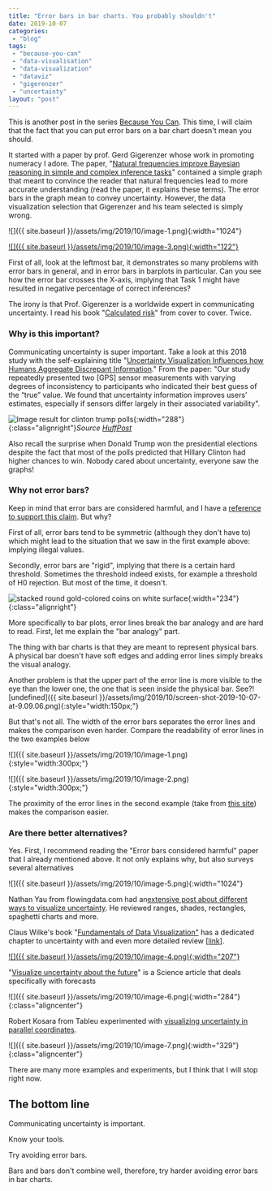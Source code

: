 ```yaml
---
title: "Error bars in bar charts. You probably shouldn't"
date: 2019-10-07
categories: 
 - "blog"
tags: 
 - "because-you-can"
 - "data-visualisation"
 - "data-visualization"
 - "dataviz"
 - "gigerenzer"
 - "uncertainty"
layout: "post"
---
```


This is another post in the series [Because You Can](https://gorelik.net/tag/because-you-can/). This time, I will claim that the fact that you can put error bars on a bar chart doesn't mean you should.

It started with a paper by prof. Gerd Gigerenzer whose work in promoting numeracy I adore. The paper, "[Natural frequencies improve Bayesian reasoning in simple and complex inference tasks](https://www.ncbi.nlm.nih.gov/pmc/articles/PMC4604268/)" contained a simple graph that meant to convince the reader that natural frequencies lead to more accurate understanding (read the paper, it explains these terms). The error bars in the graph mean to convey uncertainty. However, the data visualization selection that Gigerenzer and his team selected is simply wrong. 

![]({{ site.baseurl }}/assets/img/2019/10/image-1.png){:width="1024"}

[![]({{ site.baseurl }}/assets/img/2019/10/image-3.png){:width="122"}](https://amzn.to/2MngEru)

First of all, look at the leftmost bar, it demonstrates so many problems with error bars in general, and in error bars in barplots in particular. Can you see how the error bar crosses the X-axis, implying that Task 1 might have resulted in negative percentage of correct inferences?

The irony is that Prof. Gigerenzer is a worldwide expert in communicating uncertainty. I read his book "[Calculated risk](https://amzn.to/2MngEru)" from cover to cover. Twice. 

### Why is this important? 

Communicating uncertainty is super important. Take a look at this 2018 study with the self-explaining title "[Uncertainty Visualization Influences how Humans Aggregate Discrepant Information](https://www.researchgate.net/profile/Miriam_Greis/publication/324659447_Uncertainty_Visualization_Influences_how_Humans_Aggregate_Discrepant_Information/links/5beb143d299bf1124fd0dc66/Uncertainty-Visualization-Influences-how-Humans-Aggregate-Discrepant-Information.pdf)." From the paper: "Our study repeatedly presented two [GPS] sensor measurements with varying degrees of inconsistency to participants who indicated their best guess of the “true” value. We found that uncertainty information improves users’ estimates, especially if sensors differ largely in their associated variability". 

![Image result for clinton trump polls](http://e.huffpost.com/pollster/share/2016-general-election-trump-vs-clinton.png){:width="288"}{:class="alignright"}*Source [HuffPost](https://elections.huffingtonpost.com/pollster/2016-general-election-trump-vs-clinton)*

Also recall the surprise when Donald Trump won the presidential elections despite the fact that most of the polls predicted that Hillary Clinton had higher chances to win. Nobody cared about uncertainty, everyone saw the graphs!

### Why not error bars?

Keep in mind that error bars are considered harmful, and I have a [reference to support this claim](https://www.ncbi.nlm.nih.gov/pmc/articles/PMC6214189/). But why? 

First of all, error bars tend to be symmetric (although they don't have to) which might lead to the situation that we saw in the first example above: implying illegal values. 

Secondly, error bars are "rigid", implying that there is a certain hard threshold. Sometimes the threshold indeed exists, for example a threshold of H0 rejection. But most of the time, it doesn't.

![stacked round gold-colored coins on white surface](https://images.unsplash.com/photo-1534951009808-766178b47a4f?ixlib=rb-1.2.1&ixid=eyJhcHBfaWQiOjEyMDd9&auto=format&fit=crop&w=1000&q=80){:width="234"}{:class="alignright"}

More specifically to bar plots, error lines break the bar analogy and  are hard to read. First, let me explain the "bar analogy" part.

The thing with bar charts is that they are meant to represent physical bars. A physical bar doesn't have soft edges and adding error lines simply breaks the visual analogy.

Another problem is that the upper part of the error line is more visible to the eye than the lower one, the one that is seen inside the physical bar. See?![undefined]({{ site.baseurl }}/assets/img/2019/10/screen-shot-2019-10-07-at-9.09.06.png){:style="width:150px;"}

But that's not all. The width of the error bars separates the error lines and makes the comparison even harder. Compare the readability of error lines in the two examples below

![]({{ site.baseurl }}/assets/img/2019/10/image-1.png){:style="width:300px;"}

 ![]({{ site.baseurl }}/assets/img/2019/10/image-2.png){:style="width:300px;"}

The proximity of the error lines in the second example (take from [this site](https://andrewpwheeler.wordpress.com/2016/03/08/on-overlapping-error-bars-in-charts/)) makes the comparison easier.

### Are there better alternatives?

Yes. First, I recommend reading the "Error bars considered harmful" paper that I already mentioned above. It not only explains why, but also surveys several alternatives

![]({{ site.baseurl }}/assets/img/2019/10/image-5.png){:width="1024"}

Nathan Yau from flowingdata.com had an[extensive post about different ways to visualize uncertainty](https://flowingdata.com/2018/01/08/visualizing-the-uncertainty-in-data/). He reviewed ranges, shades, rectangles, spaghetti charts and more. 

Claus Wilke's book "[Fundamentals of Data Visualization"](https://amzn.to/2MhxFna) has a dedicated chapter to uncertainty with and even more detailed review [[link](https://serialmentor.com/dataviz/visualizing-uncertainty.html)].

[![]({{ site.baseurl }}/assets/img/2019/10/image-4.png){:width="207"}](https://amzn.to/2MhxFna)

"[Visualize uncertainty about the future](https://pdfs.semanticscholar.org/7aa9/0fc8be156d120f4740c68db8a191083f2a34.pdf?_ga=2.185789230.626538444.1570430727-825569699.1570430727)"  is a Science article that deals specifically with forecasts

![]({{ site.baseurl }}/assets/img/2019/10/image-6.png){:width="284"}{:class="aligncenter"}

Robert Kosara from Tableu experimented with [visualizing uncertainty in parallel coordinates](https://kosara.net/papers/2012/Dasgupta-EuroVis-2012.pdf).

![]({{ site.baseurl }}/assets/img/2019/10/image-7.png){:width="329"}{:class="aligncenter"}

There are many more examples and experiments, but I think that I will stop right now.

## The bottom line

Communicating uncertainty is important. 

Know your tools.

Try avoiding error bars. 

Bars and bars don't combine well, therefore, try harder avoiding error bars in bar charts.
